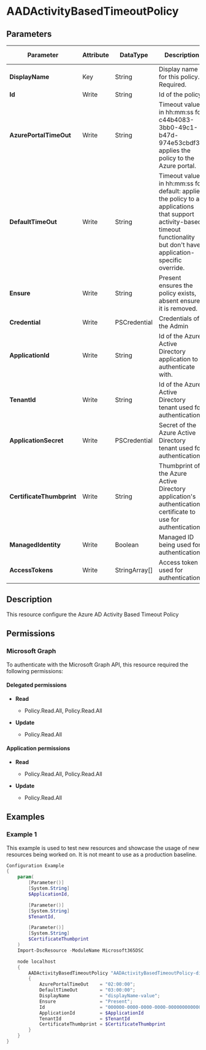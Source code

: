 ﻿# AADActivityBasedTimeoutPolicy

## Parameters

| Parameter | Attribute | DataType | Description | Allowed Values |
| --- | --- | --- | --- | --- |
| **DisplayName** | Key | String | Display name for this policy. Required. | |
| **Id** | Write | String | Id of the policy | |
| **AzurePortalTimeOut** | Write | String | Timeout value in hh:mm:ss for c44b4083-3bb0-49c1-b47d-974e53cbdf3c: applies the policy to the Azure portal. | |
| **DefaultTimeOut** | Write | String | Timeout value in hh:mm:ss for default: applies the policy to all applications that support activity-based timeout functionality but don't have application-specific override. | |
| **Ensure** | Write | String | Present ensures the policy exists, absent ensures it is removed. | `Present`, `Absent` |
| **Credential** | Write | PSCredential | Credentials of the Admin | |
| **ApplicationId** | Write | String | Id of the Azure Active Directory application to authenticate with. | |
| **TenantId** | Write | String | Id of the Azure Active Directory tenant used for authentication. | |
| **ApplicationSecret** | Write | PSCredential | Secret of the Azure Active Directory tenant used for authentication. | |
| **CertificateThumbprint** | Write | String | Thumbprint of the Azure Active Directory application's authentication certificate to use for authentication. | |
| **ManagedIdentity** | Write | Boolean | Managed ID being used for authentication. | |
| **AccessTokens** | Write | StringArray[] | Access token used for authentication. | |


## Description

This resource configure the Azure AD Activity Based Timeout Policy

## Permissions

### Microsoft Graph

To authenticate with the Microsoft Graph API, this resource required the following permissions:

#### Delegated permissions

- **Read**

    - Policy.Read.All, Policy.Read.All

- **Update**

    - Policy.Read.All

#### Application permissions

- **Read**

    - Policy.Read.All, Policy.Read.All

- **Update**

    - Policy.Read.All

## Examples

### Example 1

This example is used to test new resources and showcase the usage of new resources being worked on.
It is not meant to use as a production baseline.

```powershell
Configuration Example
{
    param(
        [Parameter()]
        [System.String]
        $ApplicationId,

        [Parameter()]
        [System.String]
        $TenantId,

        [Parameter()]
        [System.String]
        $CertificateThumbprint
    )
    Import-DscResource -ModuleName Microsoft365DSC

    node localhost
    {
        AADActivityBasedTimeoutPolicy "AADActivityBasedTimeoutPolicy-displayName-value"
        {
            AzurePortalTimeOut    = "02:00:00";
            DefaultTimeOut        = "03:00:00";
            DisplayName           = "displayName-value";
            Ensure                = "Present";
            Id                    = "000000-0000-0000-0000-000000000000";
            ApplicationId         = $ApplicationId
            TenantId              = $TenantId
            CertificateThumbprint = $CertificateThumbprint
        }
    }
}
```

